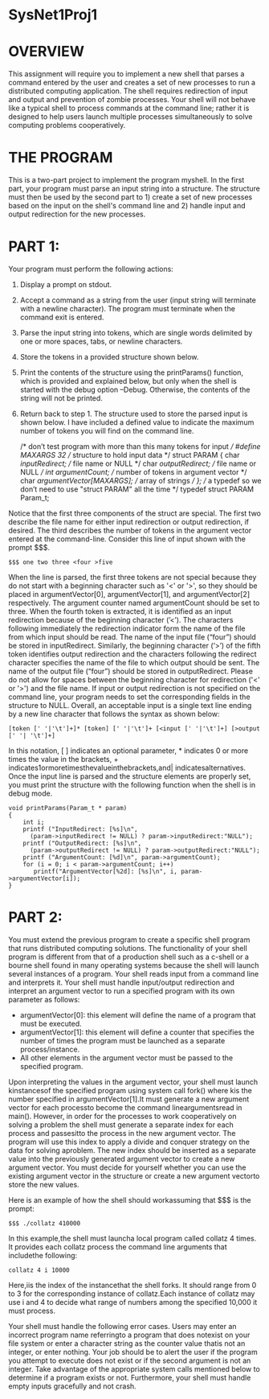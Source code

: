 # SysNet1Proj1

# OVERVIEW
This assignment will require you to implement a new shell that parses a command entered by the user and creates a set of new processes to run a distributed computing application. The shell requires redirection of input and output and prevention of zombie processes. Your shell will not behave like a typical shell to process commands at the command line; rather it is designed to help users launch multiple processes simultaneously to solve computing problems cooperatively.

# THE PROGRAM
This is a two-part project to implement the program myshell. In the first part, your program must parse an input string into a structure. The structure must then be used by the second part to 1) create a set of new processes based on the input on the shell's command line and 2) handle input and output redirection for the new processes.

# PART 1:
Your program must perform the following actions:
1. Display a prompt on stdout.
2. Accept a command as a string from the user (input string will terminate with a newline character). The
program must terminate when the command exit is entered.
3. Parse the input string into tokens, which are single words delimited by one or more spaces, tabs, or
newline characters.
4. Store the tokens in a provided structure shown below.
5. Print the contents of the structure using the printParams() function, which is provided and explained
below, but only when the shell is started with the debug option –Debug. Otherwise, the contents of the
string will not be printed.
6. Return back to step 1.
The structure used to store the parsed input is shown below. I have included a defined value to indicate the maximum number of tokens you will find on the command line.
    
    /* don’t test program with more than this many tokens for input */
    #define MAXARGS 32
    /* structure to hold input data */
    struct PARAM
    {
        char *inputRedirect;            /* file name or NULL */
        char *outputRedirect;           /* file name or NULL */
        int  argumentCount;             /* number of tokens in argument vector */
        char *argumentVector[MAXARGS];  /* array of strings */
    };
    /* a typedef so we don’t need to use "struct PARAM" all the time */
    typedef struct PARAM Param_t;

Notice that the first three components of the struct are special. The first two describe the file name for either input redirection or output redirection, if desired. The third describes the number of tokens in the argument vector entered at the command-line. Consider this line of input shown with the prompt $$$.

    $$$ one two three <four >five
    
When the line is parsed, the first three tokens are not special because they do not start with a beginning character such as '<' or '>', so they should be placed in argumentVector[0], argumentVector[1], and argumentVector[2] respectively. The argument counter named argumentCount should be set to three. When the fourth token is extracted, it is identified as an input redirection because of the beginning character (’<’). The characters following immediately the redirection indicator form the name of the file from which input should be read. The name of the input file (“four”) should be stored in inputRedirect. Similarly, the beginning character (‘>’) of the fifth token identifies output redirection and the characters following the redirect character specifies the name of the file to which output should be sent. The name of the output file (“four”) should be stored in outputRedirect. Please do not allow for spaces between the beginning character for redirection ('<' or '>') and the file name. If input or output redirection is not specified on the command line, your program needs to set the corresponding fields in the structure to NULL. Overall, an acceptable input is a single text line ending by a new line character that follows the syntax as shown below:

    [token [' '|'\t']+]* [token] [' '|'\t']+ [<input [' '|'\t']+] [>output [' '| '\t']+]

In this notation, [ ] indicates an optional parameter, * indicates 0 or more times the value in the brackets, + indicates1ormoretimesthevalueinthebrackets,and| indicatesalternatives.
Once the input line is parsed and the structure elements are properly set, you must print the structure with the following function when the shell is in debug mode.

    void printParams(Param_t * param)
    {
        int i;
        printf ("InputRedirect: [%s]\n",
          (param->inputRedirect != NULL) ? param->inputRedirect:"NULL");
        printf ("OutputRedirect: [%s]\n",
          (param->outputRedirect != NULL) ? param->outputRedirect:"NULL");
        printf ("ArgumentCount: [%d]\n", param->argumentCount);
        for (i = 0; i < param->argumentCount; i++)
           printf("ArgumentVector[%2d]: [%s]\n", i, param->argumentVector[i]);
    }

# PART 2:
You must extend the previous program to create a specific shell program that runs distributed computing solutions. The functionality of your shell program is different from that of a production shell such as a c-shell or a bourne shell found in many operating systems because the shell will launch several instances of a program. Your shell reads input from a command line and interprets it. Your shell must handle input/output redirection and interpret an argument vector to run a specified program with its own parameter as follows:
- argumentVector[0]: this element will define the name of a program that must be executed.
- argumentVector[1]: this element will define a counter that specifies the number of times the program must be launched as a separate process/instance.
- All other elements in the argument vector must be passed to the specified program.

Upon interpreting the values in the argument vector, your shell must launch kinstancesof the specified program using  system  call fork() where kis  the  number  specified  in argumentVector[1].It  must  generate  a  new argument vector for each processto become the command lineargumentsread in main(). However, in order for the  processes  to  work cooperatively  on  solving  a  problem the  shell  must  generate  a  separate  index  for  each process and passesitto the process in the new argument vector. The program will use this index to apply a divide and conquer strategy on the data for solving aproblem. The new index should be inserted as a separate value into the previously generated argument vector to create a new argument vector. You must decide for yourself whether you  can  use  the  existing  argument  vector  in  the  structure  or  create  a  new  argument  vectorto  store  the  new values.

Here is an example of how the shell should workassuming that $$$ is the prompt:

    $$$ ./collatz 410000

In  this  example,the  shell must  launcha local program  called  collatz  4  times.  It  provides  each  collatz  process the command line arguments that includethe following:

    collatz 4 i 10000

Here,iis the index of the instancethat the shell forks. It should range from 0 to 3 for the corresponding instance of collatz.Each  instance  of  collatz  may  use  i  and  4  to  decide  what  range  of  numbers among  the  specified  10,000 it must process.

Your  shell  must handle  the  following  error  cases.  Users  may  enter  an  incorrect  program  name  referringto  a program  that does  notexist on  your  file  system or  enter  a  character  string as  the  counter  value thatis  not  an integer, or enter nothing. Your job should be to alert the user if the program you attempt to execute does not exist or if the second argument is  not an integer. Take advantage of the appropriate system calls mentioned below to determine if a program exists or not. Furthermore, your shell must handle empty inputs gracefully and not crash.
